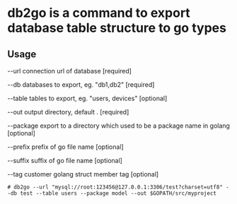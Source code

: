 # db2go is a command to export database table structure to go types 

## Usage

--url       connection url of database [required]

--db        databases to export, eg. "db1,db2" [required]

--table     tables to export, eg. "users, devices" [optional]

--out       output directory, default . [required]

--package   export to a directory which used to be a package name in golang [optional]

--prefix    prefix of go file name [optional]

--suffix    suffix of go file name [optional]

--tag       customer golang struct member tag [optional] 

```shell script
# db2go --url "mysql://root:123456@127.0.0.1:3306/test?charset=utf8" --db test --table users --package model --out $GOPATH/src/myproject
```
